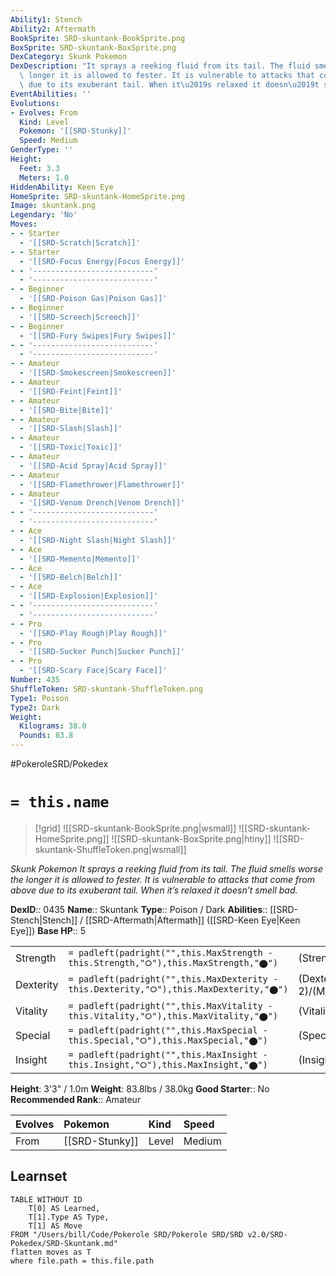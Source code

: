 ```yaml
---
Ability1: Stench
Ability2: Aftermath
BookSprite: SRD-skuntank-BookSprite.png
BoxSprite: SRD-skuntank-BoxSprite.png
DexCategory: Skunk Pokemon
DexDescription: "It sprays a reeking fluid from its tail. The fluid smells worse the\
  \ longer it is allowed to fester. It is vulnerable to attacks that come from above\
  \ due to its exuberant tail. When it\u2019s relaxed it doesn\u2019t smell bad."
EventAbilities: ''
Evolutions:
- Evolves: From
  Kind: Level
  Pokemon: '[[SRD-Stunky]]'
  Speed: Medium
GenderType: ''
Height:
  Feet: 3.3
  Meters: 1.0
HiddenAbility: Keen Eye
HomeSprite: SRD-skuntank-HomeSprite.png
Image: skuntank.png
Legendary: 'No'
Moves:
- - Starter
  - '[[SRD-Scratch|Scratch]]'
- - Starter
  - '[[SRD-Focus Energy|Focus Energy]]'
- - '---------------------------'
  - '---------------------------'
- - Beginner
  - '[[SRD-Poison Gas|Poison Gas]]'
- - Beginner
  - '[[SRD-Screech|Screech]]'
- - Beginner
  - '[[SRD-Fury Swipes|Fury Swipes]]'
- - '---------------------------'
  - '---------------------------'
- - Amateur
  - '[[SRD-Smokescreen|Smokescreen]]'
- - Amateur
  - '[[SRD-Feint|Feint]]'
- - Amateur
  - '[[SRD-Bite|Bite]]'
- - Amateur
  - '[[SRD-Slash|Slash]]'
- - Amateur
  - '[[SRD-Toxic|Toxic]]'
- - Amateur
  - '[[SRD-Acid Spray|Acid Spray]]'
- - Amateur
  - '[[SRD-Flamethrower|Flamethrower]]'
- - Amateur
  - '[[SRD-Venom Drench|Venom Drench]]'
- - '---------------------------'
  - '---------------------------'
- - Ace
  - '[[SRD-Night Slash|Night Slash]]'
- - Ace
  - '[[SRD-Memento|Memento]]'
- - Ace
  - '[[SRD-Belch|Belch]]'
- - Ace
  - '[[SRD-Explosion|Explosion]]'
- - '---------------------------'
  - '---------------------------'
- - Pro
  - '[[SRD-Play Rough|Play Rough]]'
- - Pro
  - '[[SRD-Sucker Punch|Sucker Punch]]'
- - Pro
  - '[[SRD-Scary Face|Scary Face]]'
Number: 435
ShuffleToken: SRD-skuntank-ShuffleToken.png
Type1: Poison
Type2: Dark
Weight:
  Kilograms: 38.0
  Pounds: 83.8
---
```


#PokeroleSRD/Pokedex

# `= this.name`

> [!grid]
> ![[SRD-skuntank-BookSprite.png|wsmall]]
> ![[SRD-skuntank-HomeSprite.png]]
> ![[SRD-skuntank-BoxSprite.png|htiny]]
> ![[SRD-skuntank-ShuffleToken.png|wsmall]]


*Skunk Pokemon*
*It sprays a reeking fluid from its tail. The fluid smells worse the longer it is allowed to fester. It is vulnerable to attacks that come from above due to its exuberant tail. When it’s relaxed it doesn’t smell bad.*

**DexID**:: 0435
**Name**:: Skuntank
**Type**:: Poison / Dark
**Abilities**:: [[SRD-Stench|Stench]] / [[SRD-Aftermath|Aftermath]] ([[SRD-Keen Eye|Keen Eye]])
**Base HP**:: 5

|           |                                                                                        |                                          |
| --------- | -------------------------------------------------------------------------------------- | ---------------------------------------- |
| Strength  | `= padleft(padright("",this.MaxStrength - this.Strength,"⭘"),this.MaxStrength,"⬤")`    | (Strength::2)/(MaxStrength::5)   |
| Dexterity | `= padleft(padright("",this.MaxDexterity - this.Dexterity,"⭘"),this.MaxDexterity,"⬤")` | (Dexterity:: 2)/(MaxDexterity::5) |
| Vitality  | `= padleft(padright("",this.MaxVitality - this.Vitality,"⭘"),this.MaxVitality,"⬤")`    | (Vitality::2)/(MaxVitality::4)   |
| Special   | `= padleft(padright("",this.MaxSpecial - this.Special,"⭘"),this.MaxSpecial,"⬤")`       | (Special::2)/(MaxSpecial::5)     |
| Insight   | `= padleft(padright("",this.MaxInsight - this.Insight,"⭘"),this.MaxInsight,"⬤")`       | (Insight::2)/(MaxInsight::4)     |

**Height**: 3'3" / 1.0m
**Weight**: 83.8lbs / 38.0kg
**Good Starter**:: No
**Recommended Rank**:: Amateur

| Evolves   | Pokemon        | Kind   | Speed   |
|:----------|:---------------|:-------|:--------|
| From      | [[SRD-Stunky]] | Level  | Medium  |

## Learnset

```dataview
TABLE WITHOUT ID
    T[0] AS Learned,
    T[1].Type AS Type,
    T[1] AS Move
FROM "/Users/bill/Code/Pokerole SRD/Pokerole SRD/SRD v2.0/SRD-Pokedex/SRD-Skuntank.md"
flatten moves as T
where file.path = this.file.path
```
